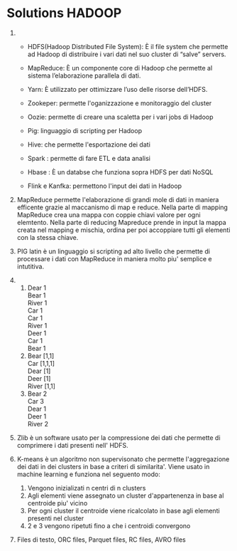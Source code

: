 # Solutions HADOOP


1. 
    * HDFS(Hadoop Distributed File System): È il file system che permette ad Hadoop di distribuire i vari dati nel suo cluster di “salve” servers.

    * MapReduce: È un componente core di Hadoop che permette al sistema l’elaborazione parallela di dati.

    * Yarn: È utilizzato per ottimizzare l’uso delle risorse dell’HDFS.
    
    * Zookeper: permette l'oganizzazione e monitoraggio del cluster 

    * Oozie: permette di creare una scaletta per i vari jobs di Hadoop

    * Pig: linguaggio di scripting per Hadoop

    * Hive: che permette  l'esportazione dei dati 

    * Spark : permette di fare ETL e data  analisi 

    * Hbase : È un databse che funziona sopra HDFS per dati NoSQL

    * Flink e Kanfka: permettono l'input dei dati in Hadoop 


2. MapReduce permette l'elaborazione di grandi mole di dati in maniera efficente grazie al maccanismo di map e reduce. Nella parte di mapping MapReduce crea una mappa con coppie chiavi valore per ogni elemtento. Nella parte di reducing Mapreduce prende in input la mappa creata nel mapping e mischia, ordina per poi accoppiare tutti gli elementi con la stessa chiave.

3. PIG latin è un linguaggio si scripting ad alto livello che permette di processare i dati con MapReduce in maniera molto piu' semplice e intutitiva.

4.
    1.
        Dear 1 <br>
        Bear 1 <br>
        River 1 <br>
        Car 1 <br>
        Car 1 <br>
        River 1 <br>
        Deer 1 <br>
        Car 1 <br>
        Bear 1 <br>
    2.
        Bear [1,1] <br>
        Car [1,1,1] <br>
        Dear [1] <br>
        Deer [1] <br>
        River [1,1] <br>
    3.   
        Bear 2 <br>
        Car 3 <br>
        Dear 1 <br>
        Deer 1 <br>
        River 2 <br>

5.  Zlib è un software usato per la compressione dei dati che permette di comprimere i dati presenti nell' HDFS.

6. K-means è un algoritmo non supervisonato che permette l'aggregazione dei dati in dei clusters in base a criteri di similarita'. Viene usato in machine learning e funziona nel seguento modo:
    1. Vengono inizializati n centri di n clusters
    2. Agli elementi viene assegnato un cluster d'appartenenza in base al centroide piu' vicino
    3. Per ogni cluster il centroide viene ricalcolato in base agli elementi presenti nel cluster
    4. 2 e 3 vengono ripetuti fino a che i centroidi convergono

7. Files di testo, ORC files, Parquet files, RC files, AVRO files




